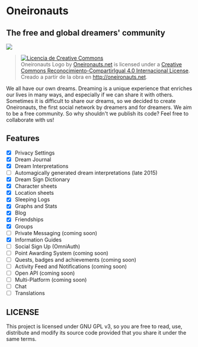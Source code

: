 # Oneironauts
## The free and global dreamers' community

![](https://github.com/096acc/oneironauts/blob/master/app/assets/images/logo_github.png)

> <a rel="license" href="http://creativecommons.org/licenses/by-sa/4.0/"><img alt="Licencia de Creative Commons" style="border-width:0" src="https://i.creativecommons.org/l/by-sa/4.0/88x31.png" /></a><br /><span xmlns:dct="http://purl.org/dc/terms/" href="http://purl.org/dc/dcmitype/StillImage" property="dct:title" rel="dct:type">Oneironauts Logo</span> by <a xmlns:cc="http://creativecommons.org/ns#" href="http://oneironauts.net" property="cc:attributionName" rel="cc:attributionURL">Oneironauts.net</a> is licensed under a <a rel="license" href="http://creativecommons.org/licenses/by-sa/4.0/">Creative Commons Reconocimiento-CompartirIgual 4.0 Internacional License</a>.<br />Creado a partir de la obra en <a xmlns:dct="http://purl.org/dc/terms/" href="http://oneironauts.net" rel="dct:source">http://oneironauts.net</a>.


We all have our own dreams. Dreaming is a unique experience that enriches our lives in many ways, and especially if we can share it with others. Sometimes it is difficult to share our dreams, so we decided to create Oneironauts, the first social network by dreamers and for dreamers. We aim to be a free community. So why shouldn't we publish its code? Feel free to collaborate with us!

## Features
- [X] Privacy Settings
- [X] Dream Journal
- [X] Dream Interpretations
- [ ] Automagically generated dream interpretations (late 2015)
- [X] Dream Sign Dictionary
- [X] Character sheets
- [X] Location sheets
- [X] Sleeping Logs
- [X] Graphs and Stats
- [X] Blog
- [X] Friendships
- [X] Groups
- [ ] Private Messaging (coming soon)
- [X] Information Guides
- [ ] Social Sign Up (OmniAuth)
- [ ] Point Awarding System (coming soon)
- [ ] Quests, badges and achievements (coming soon)
- [ ] Activity Feed and Notifications (coming soon)
- [ ] Open API (coming soon)
- [ ] Multi-Platform (coming soon)
- [ ] Chat
- [ ] Translations

## LICENSE
This project is licensed under GNU GPL v3, so you are free to read, use, distribute and modify its source code provided that you share it under the same terms.